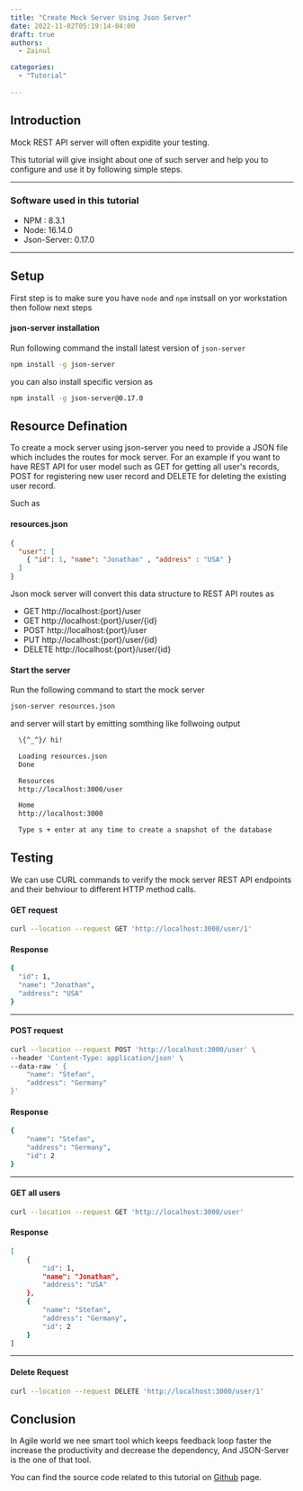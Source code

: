 ```yaml
---
title: "Create Mock Server Using Json Server"
date: 2022-11-02T05:19:14-04:00
draft: true
authors:
  - Zainul

categories: 
  - "Tutorial"
  
---
```


## Introduction

Mock REST API server will often expidite your testing.

This tutorial will give insight about one of such server and help you to configure and use it by following simple steps.

---
### Software used in this tutorial

* NPM : 8.3.1
* Node: 16.14.0
* Json-Server: 0.17.0

---
## Setup

First step is to make sure you have `node` and `npm` instsall on yor workstation then follow next steps

#### json-server installation 

Run following command the install latest version of `json-server`

```bash
npm install -g json-server
```

you can also install specific version as

```bash
npm install -g json-server@0.17.0
```


## Resource Defination

To create a mock server using json-server you need to provide a JSON file which includes the routes for mock server.
For an example if you want to have REST API for user model such as GET for getting all user's records, POST for registering new user record and DELETE for deleting the existing user record.

Such as 

#### resources.json 

```json
{
  "user": [
    { "id": 1, "name": "Jonathan" , "address" : "USA" }
  ]
}
```

Json mock server will convert this data structure to REST API routes as

* GET  http://localhost:{port}/user
* GET  http://localhost:{port}/user/{id}
* POST http://localhost:{port}/user
* PUT http://localhost:{port}/user/{id}
* DELETE http://localhost:{port}/user/{id}

#### Start the server

Run the following command to start the mock server

```bash
json-server resources.json
```

and server will start by emitting somthing like follwoing output

```bash
  \{^_^}/ hi!

  Loading resources.json
  Done

  Resources
  http://localhost:3000/user

  Home
  http://localhost:3000

  Type s + enter at any time to create a snapshot of the database

```
## Testing

We can use CURL commands to verify the mock server REST API endpoints and their behviour to different HTTP method calls.


#### GET request
```bash
curl --location --request GET 'http://localhost:3000/user/1'
```

#### Response
```bash
{
  "id": 1,
  "name": "Jonathan",
  "address": "USA"
}
```
---

#### POST request
```bash
curl --location --request POST 'http://localhost:3000/user' \
--header 'Content-Type: application/json' \
--data-raw ' {
    "name": "Stefan",
    "address": "Germany"
}'
```

#### Response
```bash
{
    "name": "Stefan",
    "address": "Germany",
    "id": 2
}
```

---
#### GET all users
```bash
curl --location --request GET 'http://localhost:3000/user'
```

#### Response
```bash
[
    {
        "id": 1,
        "name": "Jonathan",
        "address": "USA"
    },
    {
        "name": "Stefan",
        "address": "Germany",
        "id": 2
    }
]
```

---
#### Delete Request
```bash
curl --location --request DELETE 'http://localhost:3000/user/1'
```

## Conclusion 
In Agile world we nee smart tool which keeps feedback loop faster the increase the productivity and decrease the dependency,
And JSON-Server is the one of that tool.

You can find the source code related to this tutorial on [Github]() page.

